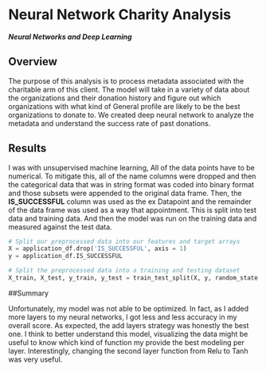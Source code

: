 # Neural Network Charity Analysis
***Neural Networks and Deep Learning***

## Overview

The purpose of this analysis is to process metadata associated with the charitable arm of this client. The model will take in a variety of data about the organizations and their donation history and figure out which organizations with what kind of General profile are likely to be the best organizations to donate to.  We created deep neural network to analyze the metadata and understand the success rate of past donations.

## Results
 I was with unsupervised machine learning, All of the data points have to be numerical. To mitigate this, all of the name columns were dropped and then the categorical data that was in string format was coded into binary format and those subsets were appended to the original data frame. Then, the **IS_SUCCESSFUL** column was used as the ex Datapoint and the remainder of the data frame was used as a way that appointment. This is split into test data and training data. And then the model was run on the training data and measured against the test data.

 ```python
 # Split our preprocessed data into our features and target arrays
X = application_df.drop('IS_SUCCESSFUL', axis = 1)
y = application_df.IS_SUCCESSFUL

# Split the preprocessed data into a training and testing dataset
X_train, X_test, y_train, y_test = train_test_split(X, y, random_state = 1, stratify = y)
 ```


##Summary

Unfortunately, my model was not able to be optimized. In fact, as I added more layers to my neural networks, I got less and less accuracy in my overall score.  As expected, the add layers strategy was honestly the best one. I think to better understand this model, visualizing the data might be useful to know which kind of function my provide the best modeling per layer. Interestingly, changing the second layer function from Relu to Tanh was very useful.
